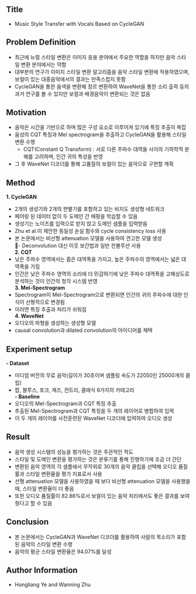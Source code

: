 ## Title  
- Music Style Transfer with Vocals Based on CycleGAN  
  

## Problem Definition  
- 최근에 뉴럴 스타일 변환은 이미지 응용 분야에서 주요한 역할을 하지만 음악 스타일 변환 분야에서는 약함  
- 대부분의 연구가 이미지 스타일 변환 알고리즘을 음악 스타일 변환에 적용하였으며, 보컬이 있는 대중음악에서의 결과는 만족스럽지 못함  
- CycleGAN을 통한 음색을 변환해 장르 변환하여 WaveNet을 통한 소리 출력 등의 과거 연구를 볼 수 있지만 보컬과 배경음악이 변환되는 것은 없음  


## Motivation  
- 음악은 시간을 기반으로 하며 많은 구성 요소로 이루어져 있기에 특징 추출이 복잡  
- 음성의 CQT 특징과 Mel spectrogram을 추출하고 CycleGAN을 활용해 스타일 변환 수행  
  - CQT(Constant Q Transform) : 서로 다른 주파수 대역들 사이의 기하학적 분해를 고려하며, 인간 귀의 특성을 반영  
- 그 후 WaveNet 디코더를 통해 고품질의 보컬이 있는 음악으로 구현할 계획  
   

## Method  
**1. CycleGAN**   
  - 2개의 생성기와 2개의 판별기를 포함하고 있는 비지도 생성형 네트워크  
  - 페어링 된 데이터 없이 두 도메인 간 매핑을 학습할 수 있음  
  - 생성기는 노이즈를 입력으로 받지 않고 도메인 샘플을 입력받음  
  - Zhu et al.이 제안한 동일성 손실 함수와 cycle consistency loss 사용  
  - 본 논문에서는 비선형 attenuation 모델을 사용하여 견고한 모델 생성  
  - Deconvolution 대신 이웃 보간법과 일반 컨볼루션 사용  
**2. CQT**  
  - 낮은 주파수 영역에서는 좁은 대역폭을 가지고, 높은 주파수의 영역에서는 넓은 대역폭을 가짐  
  - 인간은 낮은 주파수 영역의 소리에 더 민감하기에 낮은 주파수 대역폭을 고해상도로 분석하는 것이 인간의 청각 시스템 반영  
**3. Mel-Spectrogram**  
  - Spectrogram이 Mel-Spectrogram으로 변환되면 인간의 귀의 주파수에 대한 인식이 선형적으로 변경됨  
  - 이러면 특징 추출과 처리가 쉬워짐  
**4. WaveNet**  
  - 오디오의 파형을 생성하는 생성형 모델  
  - causal convolution과 dilated convolution의 아이디어를 채택  
  

## Experiment setup  
**- Dataset**  
  - 미디엄 버전의 무료 음악(길이가 30초이며 샘플링 속도가 22050인 25000개의 클립)  
  - 팝, 블루스, 포크, 재즈, 컨트리, 클래식 6가지의 카테고리  
**- Baseline**  
  - 오디오의 Mel-Spectrogram과 CQT 특징 추출  
  - 추출된 Mel-Spectrogram과 CQT 특징을 두 개의 레이어로 병합하여 입력  
  - 이 두 개의 레이어를 사전훈련된 WaveNet 디코더에 입력하여 오디오 생성  
  

## Result  
- 음악 생성 시스템의 성능을 평가하는 것은 주관적인 척도  
- 스타일 및 도메인 변환을 평가하는 것은 분류기를 통해 진행하기에 조금 더 간단  
- 변환된 음악 영역의 각 샘플에서 무작위로 30개의 음악 클립을 선택해 오디오 품질률과 스타일 변환율을 평가 지표로서 사용  
- 선형 attenuation 모델을 사용하였을 때 보다 비선형 attenuation 모델을 사용했을 때, 스타일 변환율이 더 좋음  
- 또한 오디오 품질률이 82.86%로서 보컬이 있는 음악 처리에서도 좋은 결과를 보여줬다고 할 수 있음  
  

## Conclusion  
- 본 논문에서는 CycleGAN과 WaveNet 디코더를 활용하여 사람의 목소리가 포함된 음악의 스타일 변환 수행  
- 음악의 평균 스타일 변환율은 94.07%를 달성  
  

## Author Information  
- Hongliang Ye and Wanning Zhu  



